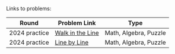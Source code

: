 Links to problems:

| Round     | Problem Link                                                                                          | Type                    |
|------------------|-----------------------------------------------------------------------------------------------|--------------------------|
| 2024 practice | [Walk in the Line](https://www.facebook.com/codingcompetitions/hacker-cup/2024/practice-round/problems/A) | Math, Algebra, Puzzle    |
| 2024 practice  | [Line by Line](https://www.facebook.com/codingcompetitions/hacker-cup/2024/practice-round/problems/B) | Math, Algebra, Puzzle    |
